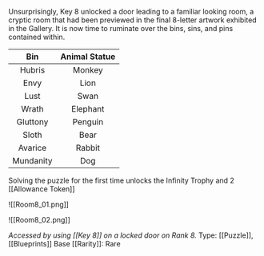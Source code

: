 Unsurprisingly, Key 8 unlocked a door leading to a familiar looking room, a cryptic room that had been previewed in the final 8-letter artwork exhibited in the Gallery. It is now time to ruminate over the bins, sins, and pins contained within.

| __Bin__ | __Animal Statue__ |
| :----: | :----: |
| Hubris | Monkey |
| Envy | Lion |
| Lust | Swan|
| Wrath | Elephant |
| Gluttony | Penguin |
| Sloth | Bear |
| Avarice | Rabbit |
| Mundanity | Dog |
Solving the puzzle for the first time unlocks the Infinity Trophy and 2 [[Allowance Token]]

![[Room8_01.png]]

![[Room8_02.png]]

*Accessed by using [[Key 8]] on a locked door on Rank 8.*
Type: [[Puzzle]], [[Blueprints]]
Base [[Rarity]]: Rare